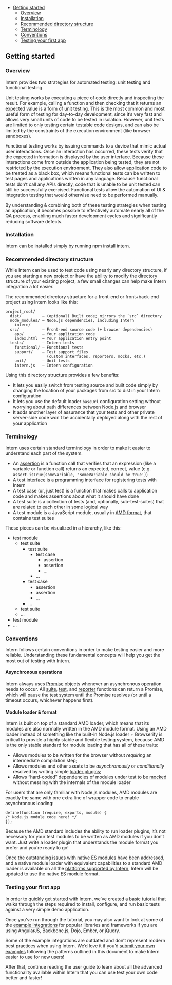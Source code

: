 

-   [Getting started](https://theintern.github.io/intern/#getting-started)
    -   [Overview](https://theintern.github.io/intern/#fundamentals-overview)
    -   [Installation](https://theintern.github.io/intern/#installation)
    -   [Recommended directory structure](https://theintern.github.io/intern/#directory-structure)
    -   [Terminology](https://theintern.github.io/intern/#terminology)
    -   [Conventions](https://theintern.github.io/intern/#conventions)
    -   [Testing your first app](https://theintern.github.io/intern/#first-app)


Getting started
---------------

### Overview

Intern provides two strategies for automated testing: unit testing and functional testing.

Unit testing works by executing a piece of code directly and inspecting the result. For example, calling a function and then checking that it returns an expected value is a form of unit testing. This is the most common and most useful form of testing for day-to-day development, since it’s very fast and allows very small units of code to be tested in isolation. However, unit tests are limited to only testing certain testable code designs, and can also be limited by the constraints of the execution environment (like browser sandboxes).

Functional testing works by issuing commands to a device that mimic actual user interactions. Once an interaction has occurred, these tests verify that the expected information is displayed by the user interface. Because these interactions come from outside the application being tested, they are not restricted by the execution environment. They also allow application code to be treated as a black box, which means functional tests can be written to test pages and applications written in any language. Because functional tests don’t call any APIs directly, code that is unable to be unit tested can still be successfully exercised. Functional tests allow the automation of UI & integration testing that would otherwise need to be performed manually.

By understanding & combining both of these testing strategies when testing an application, it becomes possible to effectively automate nearly all of the QA process, enabling much faster development cycles and significantly reducing software defects.

### Installation

Intern can be installed simply by running npm install intern.

### Recommended directory structure

While Intern can be used to test code using nearly any directory structure, if you are starting a new project or have the ability to modify the directory structure of your existing project, a few small changes can help make Intern integration a lot easier.

The recommended directory structure for a front-end or front+back-end project using Intern looks like this:

    project_root/
      dist/         – (optional) Built code; mirrors the `src` directory
      node_modules/ – Node.js dependencies, including Intern
        intern/
      src/          – Front-end source code (+ browser dependencies)
        app/        – Your application code
        index.html  – Your application entry point
      tests/        – Intern tests
        functional/ – Functional tests
        support/    – Test support files
                      (custom interfaces, reporters, mocks, etc.)
        unit/       – Unit tests
        intern.js   – Intern configuration

Using this directory structure provides a few benefits:

-   It lets you easily switch from testing source and built code simply by changing the location of your packages from src to dist in your Intern configuration
-   It lets you use the default loader `baseUrl` configuration setting without worrying about path differences between Node.js and browser
-   It adds another layer of assurance that your tests and other private server-side code won’t be accidentally deployed along with the rest of your application

### Terminology

Intern uses certain standard terminology in order to make it easier to understand each part of the system.

-   An [assertion](https://theintern.github.io/intern/#writing-unit-test) is a function call that verifies that an expression (like a variable or function call) returns an expected, correct, value (e.g. `assert.isTrue(someVariable, 'someVariable should be true')`)
-   A test [interface](https://theintern.github.io/intern/#interfaces) is a programming interface for registering tests with Intern
-   A test case (or, just test) is a function that makes calls to application code and makes assertions about what it should have done
-   A test suite is a collection of tests (and, optionally, sub–test-suites) that are related to each other in some logical way
-   A test module is a JavaScript module, usually in [AMD format](https://theintern.github.io/intern/#amd), that contains test suites

These pieces can be visualized in a hierarchy, like this:

-   test module
    -   test suite
        -   test suite
            -   test case
                -   assertion
                -   assertion
                -   …
            -   …
        -   test case
            -   assertion
            -   assertion
            -   …
        -   …
    -   test suite
    -   …
-   test module
-   …

### Conventions

Intern follows certain conventions in order to make testing easier and more reliable. Understanding these fundamental concepts will help you get the most out of testing with Intern.

#### Asynchronous operations

Intern always uses [Promise](https://developer.mozilla.org/en-US/docs/Web/JavaScript/Reference/Global_Objects/Promise) objects whenever an asynchronous operation needs to occur. All [suite](https://theintern.github.io/intern/#suite-object), [test](https://theintern.github.io/intern/#test-object), and [reporter](https://theintern.github.io/intern/#custom-reporters) functions can return a Promise, which will pause the test system until the Promise resolves (or until a timeout occurs, whichever happens first).

#### Module loader & format

Intern is built on top of a standard AMD loader, which means that its modules are also normally written in the AMD module format. Using an AMD loader instead of something like the built-in Node.js loader + Browserify is critical to provide a highly stable and flexible testing system, because AMD is the only stable standard for module loading that has all of these traits:

-   Allows modules to be written for the browser without *requiring* an intermediate compilation step;
-   Allows modules and other assets to be *asynchronously* or *conditionally* resolved by writing simple [loader plugins](https://github.com/amdjs/amdjs-api/blob/master/LoaderPlugins.md);
-   Allows “hard-coded” dependencies of modules under test to be [mocked](https://www.sitepen.com/blog/2014/07/14/mocking-data-with-intern/#mocking-amd-dependencies) without messing with the internals of the module loader

For users that are only familiar with Node.js modules, AMD modules are exactly the same with one extra line of wrapper code to enable asynchronous loading:

    define(function (require, exports, module) {
    /* Node.js module code here! */
    });

Because the AMD standard includes the ability to run loader plugins, it’s not necessary for your test modules to be written as AMD modules if you don’t want. Just write a loader plugin that understands the module format you prefer and you’re ready to go!

Once the [outstanding issues with native ES modules](http://jrburke.com/2015/02/13/how-to-know-when-es-modules-are-done/) have been addressed, and a native module loader with equivalent capabilities to a standard AMD loader is available on all the [platforms supported by Intern](https://theintern.github.io/intern/#system-requirements), Intern will be updated to use the native ES module format.

### Testing your first app

In order to quickly get started with Intern, we’ve created a basic [tutorial](https://github.com/theintern/intern-tutorial) that walks through the steps required to install, configure, and run basic tests against a very simple demo application.

Once you’ve run through the tutorial, you may also want to look at some of the [example integrations](https://github.com/theintern/intern-examples) for popular libraries and frameworks if you are using AngularJS, Backbone.js, Dojo, Ember, or jQuery.

Some of the example integrations are outdated and don’t represent modern best practices when using Intern. We’d love it if you’d [submit your own examples](https://github.com/theintern/intern-examples/fork) following the patterns outlined in this document to make Intern easier to use for new users!

After that, continue reading the user guide to learn about all the advanced functionality available within Intern that you can use test your own code better and faster!

